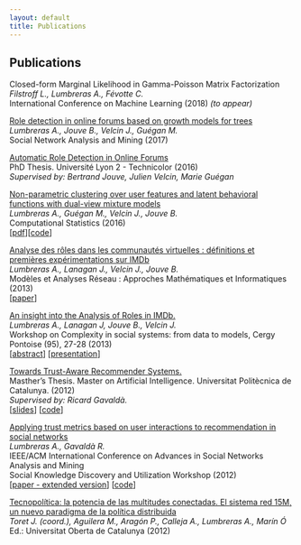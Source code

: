 ```yaml
---
layout: default
title: Publications
---
```


## Publications

Closed-form Marginal Likelihood in Gamma-Poisson Matrix Factorization<br>
*Filstroff L., Lumbreras A., Févotte C.* <br> 
International Conference on Machine Learning (2018) *(to appear)*

[Role detection in online forums based on growth models for trees](https://www.springer.com/computer/database+management+%26+information+retrieval/journal/13278)<br>
*Lumbreras A., Jouve B., Velcin J., Guégan M.* <br>
Social Network Analysis and Mining (2017)

[Automatic Role Detection in Online Forums](https://tel.archives-ouvertes.fr/tel-01439342/) <br>
PhD Thesis. Université Lyon 2 - Technicolor (2016) <br>
*Supervised by: Bertrand Jouve, Julien Velcin, Marie Guégan* <br>

[Non-parametric clustering over user features and latent behavioral functions with dual-view mixture models](http://link.springer.com/article/10.1007/s00180-016-0668-0) <br>
*Lumbreras A., Guégan M., Velcin J., Jouve B.* <br>
Computational Statistics (2016)   <br>
[[pdf](http://albertolumbreras.net/files/Lumbreras_et_al_2017_CompStats.pdf)][[code](https://github.com/alumbreras/Dual-DPGMM)]

[Analyse des rôles dans les communautés virtuelles : définitions et premières expérimentations sur IMDb](http://lipn.univ-paris13.fr/marami2013/MARAMI13/Programme_2.html) <br>
*Lumbreras A., Lanagan J., Velcin J.,  Jouve B.* <br>
Modèles et Analyses Réseau : Approches Mathématiques et Informatiques (2013)<br>
[[paper](http://arxiv.org/ftp/arxiv/papers/1309/1309.7187.pdf)]

[An insight into the Analysis of Roles in IMDb.](http://complexity-in-social-systems.u-cergy.fr/?page_id=326)   <br>
*Lumbreras A., Lanagan J, Jouve B., Velcin J.* <br>
Workshop on Complexity in social systems: from data to models, Cergy Pontoise (95), 27-28 (2013) <br>
[[abstract](http://albertolumbreras.net/files/Lumbreras_et_al_2013_1.pdf)] [[presentation](http://albertolumbreras.net/files/Lumbreras_et_al_2013_1_slides.pdf)]

[Towards Trust-Aware Recommender Systems.](http://albertolumbreras.net/files/Lumbreras_MasterThesis.pdf) <br>
Masther’s Thesis. Master on Artificial Intelligence. Universitat Politècnica de Catalunya. (2012) <br>
*Supervised by: Ricard Gavaldà.* <br>
[[slides](http://www.slideshare.net/anarcaster/towards-trustaware-recommender-systems)] [[code](https://bitbucket.org/alumbreras/trust-aware-recommender-system-for-tweets)]

[Applying trust metrics based on user interactions to recommendation in social networks](http://ieeexplore.ieee.org/document/6425600/)<br> 
*Lumbreras A., Gavaldà R.* <br>
IEEE/ACM International Conference on Advances in Social Networks Analysis and Mining    <br>
Social Knowledge Discovery and Utilization Workshop  (2012)  <br> 
[[paper - extended version](http://albertolumbreras.net/files/Lumbreras_Gavalda_ASONAM_2012_extversion.pdf)]
[[code](https://bitbucket.org/alumbreras/trust-aware-recommender-system-for-tweets/)]

[Tecnopolítica: la potencia de las multitudes conectadas. El sistema red 15M, un nuevo paradigma de la política distribuida](http://tecnopolitica.net/sites/default/files/1878-5799-3-PB%20%282%29.pdf)   <br>
*Toret J. (coord.), Aguilera M., Aragón P., Calleja A., Lumbreras A., Marín Ó* <br>
Ed.: Universitat Oberta de Catalunya (2012)  
